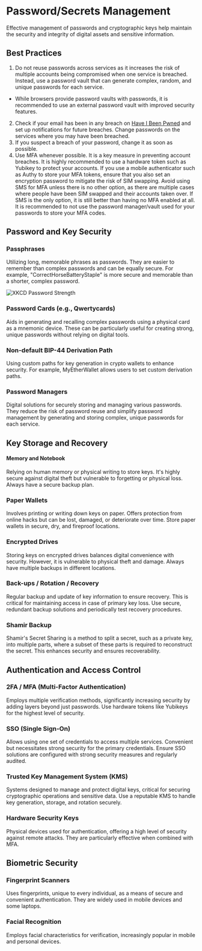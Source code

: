 # Password/Secrets Management

Effective management of passwords and cryptographic keys help maintain the security and integrity of digital assets and sensitive information.

## Best Practices
1. Do not reuse passwords across services as it increases the risk of multiple accounts being compromised when one service is breached. Instead, use a password vault that can generate complex, random, and unique passwords for each service.
  - While browsers provide password vaults with passwords, it is recommended to use an external password vault with improved security features.
2. Check if your email has been in any breach on [Have I Been Pwned](https://haveibeenpwned.com/) and set up notifications for future breaches. Change passwords on the services where you may have been breached.
3. If you suspect a breach of your password, change it as soon as possible.
4. Use MFA whenever possible. It is a key measure in preventing account breaches. It is highly recommended to use a hardware token such as Yubikey to protect your accounts. If you use a mobile authenticator such as Authy to store your MFA tokens, ensure that you also set an encryption password to mitigate the risk of SIM swapping. Avoid using SMS for MFA unless there is no other option, as there are multiple cases where people have been SIM swapped and their accounts taken over. If SMS is the only option, it is still better than having no MFA enabled at all. It is recommended to not use the password manager/vault used for your passwords to store your MFA codes.



## Password and Key Security
### Passphrases
Utilizing long, memorable phrases as passwords. They are easier to remember than complex passwords and can be equally secure. For example, "CorrectHorseBatteryStaple" is more secure and memorable than a shorter, complex password.

![XKCD Password Strength](https://imgs.xkcd.com/comics/password_strength.png)

### Password Cards (e.g., Qwertycards)
Aids in generating and recalling complex passwords using a physical card as a mnemonic device. These can be particularly useful for creating strong, unique passwords without relying on digital tools.

### Non-default BIP-44 Derivation Path
Using custom paths for key generation in crypto wallets to enhance security. For example, MyEtherWallet allows users to set custom derivation paths.

### Password Managers
Digital solutions for securely storing and managing various passwords. They reduce the risk of password reuse and simplify password management by generating and storing complex, unique passwords for each service.


## Key Storage and Recovery
#### Memory and Notebook
Relying on human memory or physical writing to store keys. It's highly secure against digital theft but vulnerable to forgetting or physical loss. Always have a secure backup plan.

### Paper Wallets 
Involves printing or writing down keys on paper. Offers protection from online hacks but can be lost, damaged, or deteriorate over time. Store paper wallets in secure, dry, and fireproof locations.

### Encrypted Drives
Storing keys on encrypted drives balances digital convenience with security. However, it is vulnerable to physical theft and damage. Always have multiple backups in different locations.

### Back-ups / Rotation / Recovery
Regular backup and update of key information to ensure recovery. This is critical for maintaining access in case of primary key loss. Use secure, redundant backup solutions and periodically test recovery procedures.

### Shamir Backup
Shamir's Secret Sharing is a method to split a secret, such as a private key, into multiple parts, where a subset of these parts is required to reconstruct the secret. This enhances security and ensures recoverability.


## Authentication and Access Control
### 2FA / MFA (Multi-Factor Authentication)
Employs multiple verification methods, significantly increasing security by adding layers beyond just passwords. Use hardware tokens like Yubikeys for the highest level of security.

### SSO (Single Sign-On)
Allows using one set of credentials to access multiple services. Convenient but necessitates strong security for the primary credentials. Ensure SSO solutions are configured with strong security measures and regularly audited.

### Trusted Key Management System (KMS)
Systems designed to manage and protect digital keys, critical for securing cryptographic operations and sensitive data. Use a reputable KMS to handle key generation, storage, and rotation securely.

### Hardware Security Keys
Physical devices used for authentication, offering a high level of security against remote attacks. They are particularly effective when combined with MFA.


## Biometric Security
### Fingerprint Scanners
Uses fingerprints, unique to every individual, as a means of secure and convenient authentication. They are widely used in mobile devices and some laptops.

### Facial Recognition
Employs facial characteristics for verification, increasingly popular in mobile and personal devices.
